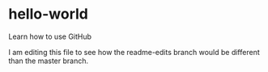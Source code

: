 # hello-world
Learn how to use GitHub

I am editing this file to see how the readme-edits branch would be different than the master branch.
